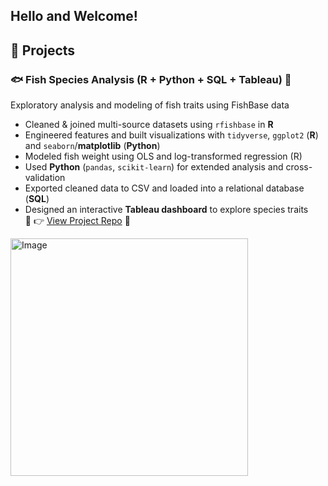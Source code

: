 ## Hello and Welcome!

## 💼 Projects

### 🐟 Fish Species Analysis (R + Python + SQL + Tableau) 🐡
Exploratory analysis and modeling of fish traits using FishBase data  
- Cleaned & joined multi-source datasets using `rfishbase` in **R**  
- Engineered features and built visualizations with `tidyverse`, `ggplot2` (**R**) and `seaborn`/**matplotlib** (**Python**)  
- Modeled fish weight using OLS and log-transformed regression (R)  
- Used **Python** (`pandas`, `scikit-learn`) for extended analysis and cross-validation  
- Exported cleaned data to CSV and loaded into a relational database (**SQL**)  
- Designed an interactive **Tableau dashboard** to explore species traits  
👀 👉 [View Project Repo](https://github.com/nhardemandata/fish-species-project) 🐠

<img width="380" alt="Image" src="https://github.com/user-attachments/assets/56ecb549-83f4-4e6e-84ad-a58fc89922fd" />
